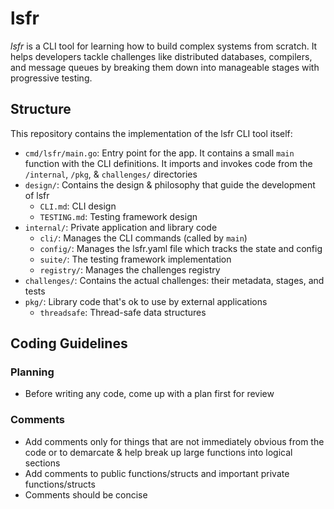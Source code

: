 # lsfr

_lsfr_ is a CLI tool for learning how to build complex systems from scratch. It helps developers tackle challenges like distributed databases, compilers, and message queues by breaking them down into manageable stages with progressive testing.

## Structure

This repository contains the implementation of the lsfr CLI tool itself:

- `cmd/lsfr/main.go`: Entry point for the app. It contains a small `main` function with the CLI definitions. It imports and invokes code from the `/internal`, `/pkg`, & `challenges/` directories
- `design/`: Contains the design & philosophy that guide the development of lsfr
  - `CLI.md`: CLI design
  - `TESTING.md`: Testing framework design
- `internal/`: Private application and library code
  - `cli/`: Manages the CLI commands (called by `main`)
  - `config/`: Manages the lsfr.yaml file which tracks the state and config
  -  `suite/`: The testing framework implementation
  - `registry/`: Manages the challenges registry
- `challenges/`: Contains the actual challenges: their metadata, stages, and tests
- `pkg/`: Library code that's ok to use by external applications
  - `threadsafe`: Thread-safe data structures

## Coding Guidelines

### Planning

- Before writing any code, come up with a plan first for review

### Comments

- Add comments only for things that are not immediately obvious from the code or to demarcate & help break up large functions into logical sections
- Add comments to public functions/structs and important private functions/structs
- Comments should be concise
